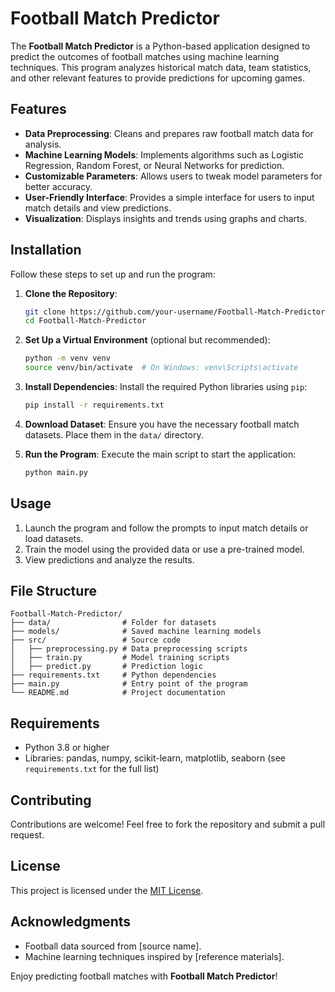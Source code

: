 # Football Match Predictor

The **Football Match Predictor** is a Python-based application designed to predict the outcomes of football matches using machine learning techniques. This program analyzes historical match data, team statistics, and other relevant features to provide predictions for upcoming games.

## Features

- **Data Preprocessing**: Cleans and prepares raw football match data for analysis.
- **Machine Learning Models**: Implements algorithms such as Logistic Regression, Random Forest, or Neural Networks for prediction.
- **Customizable Parameters**: Allows users to tweak model parameters for better accuracy.
- **User-Friendly Interface**: Provides a simple interface for users to input match details and view predictions.
- **Visualization**: Displays insights and trends using graphs and charts.

## Installation

Follow these steps to set up and run the program:

1. **Clone the Repository**:
   ```bash
   git clone https://github.com/your-username/Football-Match-Predictor.git
   cd Football-Match-Predictor
   ```

2. **Set Up a Virtual Environment** (optional but recommended):
   ```bash
   python -m venv venv
   source venv/bin/activate  # On Windows: venv\Scripts\activate
   ```

3. **Install Dependencies**:
   Install the required Python libraries using `pip`:
   ```bash
   pip install -r requirements.txt
   ```

4. **Download Dataset**:
   Ensure you have the necessary football match datasets. Place them in the `data/` directory.

5. **Run the Program**:
   Execute the main script to start the application:
   ```bash
   python main.py
   ```

## Usage

1. Launch the program and follow the prompts to input match details or load datasets.
2. Train the model using the provided data or use a pre-trained model.
3. View predictions and analyze the results.

## File Structure

```
Football-Match-Predictor/
├── data/                # Folder for datasets
├── models/              # Saved machine learning models
├── src/                 # Source code
│   ├── preprocessing.py # Data preprocessing scripts
│   ├── train.py         # Model training scripts
│   ├── predict.py       # Prediction logic
├── requirements.txt     # Python dependencies
├── main.py              # Entry point of the program
└── README.md            # Project documentation
```

## Requirements

- Python 3.8 or higher
- Libraries: pandas, numpy, scikit-learn, matplotlib, seaborn (see `requirements.txt` for the full list)

## Contributing

Contributions are welcome! Feel free to fork the repository and submit a pull request.

## License

This project is licensed under the [MIT License](LICENSE).

## Acknowledgments

- Football data sourced from [source name].
- Machine learning techniques inspired by [reference materials].

Enjoy predicting football matches with **Football Match Predictor**!